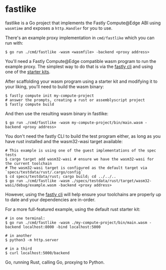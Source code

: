 # fastlike

fastlike is a Go project that implements the Fastly Compute@Edge ABI using `wasmtime` and exposes
a `http.Handler` for you to use.

There's an example proxy implementation in `cmd/fastlike` which you can run with:

```
$ go run ./cmd/fastlike -wasm <wasmfile> -backend <proxy address>
```

You'll need a Fastly Compute@Edge compatible wasm program to run the example proxy. The simplest
way to do that is via the [fastly cli](https://github.com/fastly/cli) and using one of the [starter
kits](https://developer.fastly.com/solutions/starters/).

After scaffolding your wasm program using a starter kit and modifying it to your liking, you'll need
to build the wasm binary:

```
$ fastly compute init my-compute-project
# answer the prompts, creating a rust or assemblyscript project
$ fastly compute build
```

And then use the resulting wasm binary in fastlike:

```
$ go run ./cmd/fastlike -wasm my-compute-project/bin/main.wasm -backend <proxy address>
```

You don't need the fastly CLI to build the test program either, as long as you have rust installed
and the wasm32-wasi target available:

```
# This example is using one of the guest implementations of the spec tests
$ cargo target add wasm32-wasi # ensure we have the wasm32-wasi for the current toolchain
# The wasm32-wasi target is configured as the default target via `specs/testdata/rust/.cargo/config`
$ cd specs/testdata/rust; cargo build; cd ../../..
$ go run ./cmd/fastlike -wasm ./specs/testdata/rust/target/wasm32-wasi/debug/example.wasm -backend <proxy address>
```

However, using the [fastly cli](https://github.com/fastly/cli) will help ensure your toolchains are
properly up to date and your dependencies are in-order.

For a more full-featured example, using the default rust starter kit:

```
# in one terminal:
$ go run ./cmd/fastlike -wasm ./my-compute-project/bin/main.wasm -backend localhost:8000 -bind localhost:5000

# in another
$ python3 -m http.server

# in a third
$ curl localhost:5000/backend
```

Go, running Rust, calling Go, proxying to Python.
